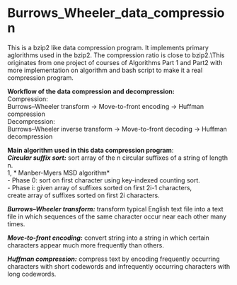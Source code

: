 # Burrows_Wheeler_data_compression

This is a bzip2 like data compression program. It implements primary aglorithms used in the bzip2.
The compression ratio is close to bzip2.\This originates from one project of courses of Algorithms Part 1 and Part2 with more implementation on algorithm and bash script to make it a real compression program.


**Workflow of the data compression and decompression:**\
Compression:\
Burrows–Wheeler transform -> Move-to-front encoding -> Huffman compression\
Decompression:\
Burrows–Wheeler inverse transform -> Move-to-front decoding -> Huffman decompression

**Main algorithm used in this data compression program**:\
***Circular suffix sort:*** sort array of the n circular suffixes of a string of length n.\
            1, * Manber-Myers MSD algorithm*\
                        - Phase 0: sort on first character using key-indexed counting sort.\
                        - Phase i: given array of suffixes sorted on first 2i-1 characters,\
                        create array of suffixes sorted on first 2i characters.
            
***Burrows–Wheeler transform:*** transform typical English text file into a text file in which sequences of the same character occur near each other many times.

***Move-to-front encoding:*** convert string into a string in which certain characters appear much more frequently than others.

***Huffman compression:*** compress text by encoding frequently occurring characters with short codewords and infrequently occurring characters with long codewords.


